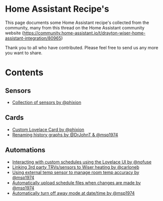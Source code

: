 # Home Assistant Recipe's 

This page documents some Home Assistant recipe's collected from the community, many from this thread on the Home Assistant community website (https://community.home-assistant.io/t/drayton-wiser-home-assistant-integration/80965)

Thank you to all who have contributed.  Please feel free to send us any more you want to share.



# Contents

## Sensors

* [Collection of sensors by @phixion](https://github.com/asantaga/wiserHomeAssistantPlatform/tree/dev/recipes/collection_of_sensors.md)


## Cards

* [Custom Lovelace Card by @phixion](https://github.com/asantaga/wiserHomeAssistantPlatform/tree/dev/recipes/custom_lovelace_card.md)
* [Renaming history graphs by @DrJohnT & @msp1974](https://github.com/asantaga/wiserHomeAssistantPlatform/tree/dev/recipes/renaming_history_graphs.md)

## Automations

* [Interacting with custom schedules using the Lovelace UI by @nofuse](https://github.com/asantaga/wiserHomeAssistantPlatform/tree/dev/recipes/interacting_with_custom_schedules.md)
* [Linking 3rd party TRVs/sensors to Wiser heating by @carloneb](https://github.com/asantaga/wiserHomeAssistantPlatform/tree/dev/recipes/linking_3rd_party_sensors_to_wiser_heating.md)
* [Using external temp sensor to manage room temp accuracy by @msp1974](https://github.com/asantaga/wiserHomeAssistantPlatform/tree/dev/recipes/manage_temps.md)
* [Automatically upload schedule files when changes are made by @msp1974](https://github.com/asantaga/wiserHomeAssistantPlatform/tree/dev/recipes/upload_schedules_on_change.md)
* [Automatically turn off away mode at date/time by @msp1974](https://github.com/asantaga/wiserHomeAssistantPlatform/tree/dev/recipes/turn_off_away_mode_by_datetime.md)


   

